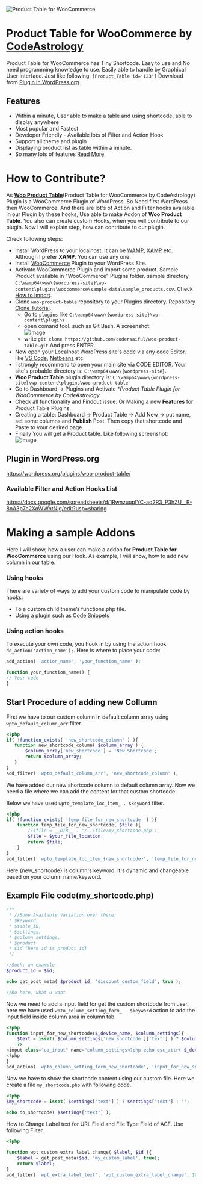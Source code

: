 ![Product Table for WooCommerce](https://raw.githubusercontent.com/codersaiful/woo-product-table/master/assets/images/wpt-logo.png)

# Product Table for WooCommerce by [CodeAstrology](https://codeastrology.com/)
Product Table for WooCommerce has Tiny Shortcode. Easy to use and No need programming knowledge to use. Easily able to handle by Graphical User Interface. Just like following:
```[Product_Table id='123']```
Download from [Plugin in WordPress.org](https://wordpress.org/plugins/woo-product-table/)


## Features
- Within a minute, User able to make a table and using shortcode, able to display anywhere
- Most popular and Fastest
- Developer Friendly - Available lots of Filter and Action Hook
- Support all theme and plugin
- Displaying product list as table within a minute.
- So many lots of features [Read More](https://wooproducttable.com/)

# How to Contribute?
As **[Woo Product Table](https://wordpress.org/plugins/woo-product-table/)**(Product Table for WooCommerce by CodeAstrology) Plugin is a WooCommerce Plugin of WordPress. So Need first WordPress then WooCommerce. 
And there are lot's of Action and Filter hooks available in our Plugin by these hooks, Use able to make Addon of **Woo Product Table**. You also can create custom Hooks, when you will contribute to our plugin.  Now I will explain step, how can contribute to our plugin. 

Check following steps:
- Install WordPress to your localhost. It can be [WAMP](https://www.wampserver.com/en/), [XAMP](https://www.apachefriends.org/) etc. Although I prefer **XAMP**. You can use any one.
- Install [WooCommerce](https://wordpress.org/plugins/woocommerce/) Plugin to your WordPress Site.
- Activate WooCommerce Plugin and import some product. Sample Product available in "WooCommerce" Plugins folder. sample directory `C:\wamp64\www\{wordpress-site}\wp-content\plugins\woocommerce\sample-data\sample_products.csv`. Check [How to import](https://woocommerce.com/document/product-csv-importer-exporter/).
- Clone `woo-product-table` repository to your Plugins directory. Repository [Clone Tutorial](https://docs.github.com/en/repositories/creating-and-managing-repositories/cloning-a-repository).
  - Go to `plugins` like `C:\wamp64\www\{wordpress-site}\wp-content\plugins` 
  - open comand tool. such as Git Bash. A screenshot:<br>
  ![image](https://user-images.githubusercontent.com/6463919/197454363-660a92ee-d9f1-45f3-8869-21546fd30084.png)
  - write `git clone https://github.com/codersaiful/woo-product-table.git` And press ENTER.
- Now open your Localhost WordPress site's code via any code Editor. like [VS Code](https://code.visualstudio.com/), [Netbeans](https://netbeans.apache.org/) etc.
- I strongly recommend to open your main site via CODE EDITOR. Your site's probable directory is: `C:\wamp64\www\{wordpress-site}`.
- **Woo Product Table** plugin directory is: `C:\wamp64\www\{wordpress-site}\wp-content\plugins\woo-product-table`
- Go to Dashboard -> Plugins and Activate **Product Table Plugin for WooCommerce by CodeAstrology*
- Check all functionality and Findout issue. Or Making a new **Features** for Product Table Plugins.
- Creating a table: Dashboard -> Product Table -> Add New -> put name, set some columns and **Publish** Post. Then copy that shortcode and Paste to your desired page.
- Finally You will get a Product table. Like following screenshot:<br>
![image](https://user-images.githubusercontent.com/6463919/197455840-0e78c4f2-ad2e-4e48-aba7-a9ae76f231fc.png)


## Plugin in WordPress.org
https://wordpress.org/plugins/woo-product-table/


### Available Filter and Action Hooks List
https://docs.google.com/spreadsheets/d/1RwnzuupIYC-ao2R3_P3hZU__R-8nA3p7o2XoWWntNig/edit?usp=sharing

# Making a sample Addons
Here I will show, how a user can make a addon for **Product Table for WooCommerce** using our Hook. As example, I will show, how to add new column in our table.

### Using hooks
There are variety of ways to add your custom code to manipulate code by hooks:
- To a custom child theme’s functions.php file.
- Using a plugin such as [Code Snippets](https://wordpress.org/plugins/code-snippets/)

### Using action hooks
To execute your own code, you hook in by using the action hook ```do_action('action_name');```. Here is where to place your code:
```php
add_action( 'action_name', 'your_function_name' );

function your_function_name() {
// Your code
}
```
## Start Procedure of adding new Collumn
First we have to our custom column in default column array using ```wpto_default_column_arr``` filter.
```php
<?php
if( !function_exists( 'new_shortcode_column' ) ){
   function new_shortcode_column( $column_array ) {
       $column_array['new_shortcode'] = 'New Shortcode';
       return $column_array;
   }
}
add_filter( 'wpto_default_column_arr', 'new_shortcode_column' );
```
We have added our new shortcode column to default column array. Now we need a file where we can add the content for that custom shortcode.

Below we have used ```wpto_template_loc_item_ . $keyword``` filter.
```php
<?php
if( !function_exists( 'temp_file_for_new_shortcode' ) ){
    function temp_file_for_new_shortcode( $file ){
        //$file = __DIR__ . '/../file/my_shortcode.php';
        $file = $your_file_location;
        return $file;
    }
}
add_filter( 'wpto_template_loc_item_{new_shortcode}', 'temp_file_for_new_shortcode', 10 );
```
Here {new_shortcode} is column's keyword. it's dynamic and changeable based on your column name/keyword.

## Example File code(my_shortcode.php)
```php
/**
 * //Some Available Variation over there:
 * $keyword, 
 * $table_ID, 
 * $settings, 
 * $column_settings, 
 * $product
 * $id (here id is product id)
 */  

//Such: an example
$product_id = $id;

echo get_post_meta( $product_id, 'discount_custom_field', true );

//Do here, what u want

```

Now we need to add a input field for get the custom shortcode from user. here we have used ```wpto_column_setting_form_ . $keyword``` action to add the input field inside column area in column tab.
```php
<?php
function input_for_new_shortcode($_device_name, $column_settings){
    $text = isset( $column_settings['new_shortcode']['text'] ) ? $column_settings['new_shortcode']['text'] : false;
    ?>
<input class="ua_input" name="column_settings<?php echo esc_attr( $_device_name ); ?>[new_shortcode]" value="<?php echo esc_attr( $text ); ?>">
<?php 
}
add_action( 'wpto_column_setting_form_new_shortcode', 'input_for_new_shortcode', 10, 2 );
```
Now we have to show the shortcode content using our custom file. Here we create a file ```my_shortcode.php``` with following code.
```php
<?php
$my_shortcode = isset( $settings['text'] ) ? $settings['text'] : '';
 
echo do_shortcode( $settings['text'] );
```

How to Change Label text for URL Field and File Type Field of ACF. Use following Filter.
```php
<?php

function wpt_custom_extra_label_change( $label, $id ){
    $label = get_post_meta($id, 'my_custom_label', true);
    return $label;
}
add_filter( 'wpt_extra_label_text', 'wpt_custom_extra_label_change', 10, 2 );
```
